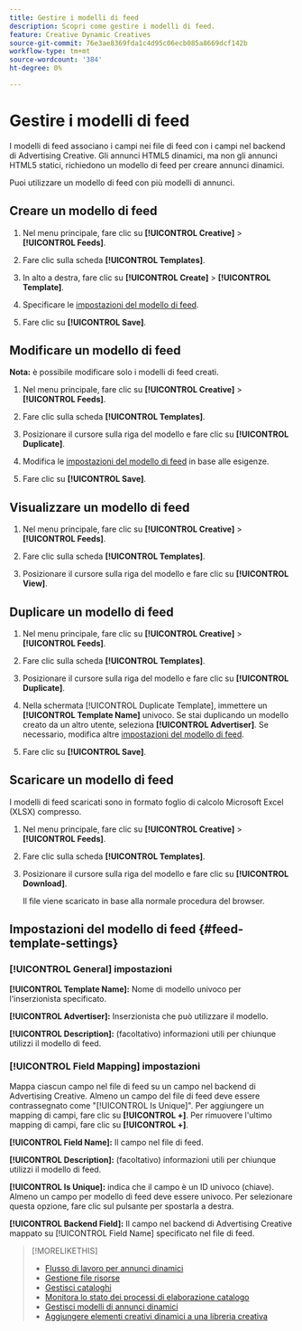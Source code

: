 ```yaml
---
title: Gestire i modelli di feed
description: Scopri come gestire i modelli di feed.
feature: Creative Dynamic Creatives
source-git-commit: 76e3ae8369fda1c4d95c06ecb085a8669dcf142b
workflow-type: tm+mt
source-wordcount: '384'
ht-degree: 0%

---
```


# Gestire i modelli di feed

<!-- I have a "Retail" feed template that was created by rkarthik@adobe. Ask product if this is available to all clients or just internal.  -->

<!-- We have a finite set of supported fields on the backend. I need to include that info in an appendix. -->

I modelli di feed associano i campi nei file di feed con i campi nel backend di Advertising Creative. Gli annunci HTML5 dinamici, ma non gli annunci HTML5 statici, richiedono un modello di feed per creare annunci dinamici.

Puoi utilizzare un modello di feed con più modelli di annunci.

## Creare un modello di feed

1. Nel menu principale, fare clic su **[!UICONTROL Creative]** > **[!UICONTROL Feeds]**.

1. Fare clic sulla scheda **[!UICONTROL Templates]**.

1. In alto a destra, fare clic su **[!UICONTROL Create]** > **[!UICONTROL Template]**.

1. Specificare le [impostazioni del modello di feed](#feed-template-settings).

1. Fare clic su **[!UICONTROL Save]**.

## Modificare un modello di feed

**Nota:** è possibile modificare solo i modelli di feed creati.

1. Nel menu principale, fare clic su **[!UICONTROL Creative]** > **[!UICONTROL Feeds]**.

1. Fare clic sulla scheda **[!UICONTROL Templates]**.

1. Posizionare il cursore sulla riga del modello e fare clic su **[!UICONTROL Duplicate]**.

1. Modifica le [impostazioni del modello di feed](#feed-template-settings) in base alle esigenze.

1. Fare clic su **[!UICONTROL Save]**.

## Visualizzare un modello di feed

1. Nel menu principale, fare clic su **[!UICONTROL Creative]** > **[!UICONTROL Feeds]**.

1. Fare clic sulla scheda **[!UICONTROL Templates]**.

1. Posizionare il cursore sulla riga del modello e fare clic su **[!UICONTROL View]**.

## Duplicare un modello di feed

1. Nel menu principale, fare clic su **[!UICONTROL Creative]** > **[!UICONTROL Feeds]**.

1. Fare clic sulla scheda **[!UICONTROL Templates]**.

1. Posizionare il cursore sulla riga del modello e fare clic su **[!UICONTROL Duplicate]**.

1. Nella schermata [!UICONTROL Duplicate Template], immettere un **[!UICONTROL Template Name]** univoco. Se stai duplicando un modello creato da un altro utente, seleziona **[!UICONTROL Advertiser]**. Se necessario, modifica altre [impostazioni del modello di feed](#feed-template-settings).

1. Fare clic su **[!UICONTROL Save]**.

## Scaricare un modello di feed

I modelli di feed scaricati sono in formato foglio di calcolo Microsoft Excel (XLSX) compresso.

1. Nel menu principale, fare clic su **[!UICONTROL Creative]** > **[!UICONTROL Feeds]**.

1. Fare clic sulla scheda **[!UICONTROL Templates]**.

1. Posizionare il cursore sulla riga del modello e fare clic su **[!UICONTROL Download]**.

   Il file viene scaricato in base alla normale procedura del browser.

## Impostazioni del modello di feed {#feed-template-settings}

### [!UICONTROL General] impostazioni

**[!UICONTROL Template Name]:** Nome di modello univoco per l&#39;inserzionista specificato.

**[!UICONTROL Advertiser]:** Inserzionista che può utilizzare il modello.

**[!UICONTROL Description]:** (facoltativo) informazioni utili per chiunque utilizzi il modello di feed.

### [!UICONTROL Field Mapping] impostazioni

Mappa ciascun campo nel file di feed su un campo nel backend di Advertising Creative.<!-- Check w/product: What is displayed where in the UI/reports and published ads? --> Almeno un campo del file di feed deve essere contrassegnato come &quot;[!UICONTROL Is Unique]&quot;. Per aggiungere un mapping di campi, fare clic su **[!UICONTROL +]**. Per rimuovere l&#39;ultimo mapping di campi, fare clic su **[!UICONTROL +]**.

**[!UICONTROL Field Name]:** Il campo nel file di feed.

**[!UICONTROL Description]:** (facoltativo) informazioni utili per chiunque utilizzi il modello di feed.

**[!UICONTROL Is Unique]:** indica che il campo è un ID univoco (chiave). Almeno un campo per modello di feed deve essere univoco. Per selezionare questa opzione, fare clic sul pulsante per spostarla a destra.<!-- **Note: The unique identifier is different from the feed "trigger" in experience settings. -->

**[!UICONTROL Backend Field]:** Il campo nel backend di Advertising Creative mappato su [!UICONTROL Field Name] specificato nel file di feed.

>[!MORELIKETHIS]
>
>* [Flusso di lavoro per annunci dinamici](/help/creative/introduction/workflow-dynamic-ads.md)
>* [Gestione file risorse](/help/creative/feeds/asset-manage.md)
>* [Gestisci cataloghi](/help/creative/feeds/catalog-manage.md)
>* [Monitora lo stato dei processi di elaborazione catalogo](/help/creative/feeds/job-status-track.md)
>* [Gestisci modelli di annunci dinamici](/help/creative/ad-templates/ad-template-manage.md)
>* [Aggiungere elementi creativi dinamici a una libreria creativa](/help/creative/creative-libraries/creative-add-dynamic.md)
